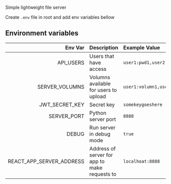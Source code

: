 Simple lightweight file server

Create `.env` file in root and add env variables bellow

## Environment variables
|                Env Var | Description                                        | Example Value          |
| ---------------------: | :------------------------------------------------- | :--------------------- |
|                  API_USERS | Users that have access                                     | `user1:pwd1,user2:pwd2`        |
|             SERVER_VOLUMNS | Volumns available for users to upload                                   | `user1:volumn1,user2:volumn2`                 |
|             JWT_SECRET_KEY | Secret key                                     | `somekeygoeshere` |
|             SERVER_PORT | Python server port                                  | `8888`                 |
|         DEBUG | Run server in debug mode                                | `true`             |
|          REACT_APP_SERVER_ADDRESS | Address of server for app to make requests to                                    | `localhoat:8888`           |
